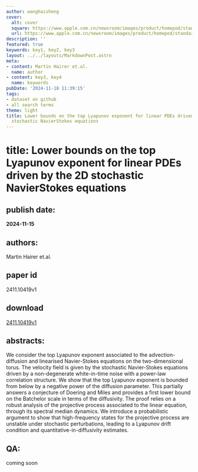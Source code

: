 ```yaml
---
author: wanghaisheng
cover:
  alt: cover
  square: https://www.apple.com.cn/newsroom/images/product/homepod/standard/Apple-HomePod-hero-230118_big.jpg.large_2x.jpg
  url: https://www.apple.com.cn/newsroom/images/product/homepod/standard/Apple-HomePod-hero-230118_big.jpg.large_2x.jpg
description: ''
featured: true
keywords: key1, key2, key3
layout: ../../layouts/MarkdownPost.astro
meta:
- content: Martin Hairer et.al.
  name: author
- content: key3, key4
  name: keywords
pubDate: '2024-11-18 11:39:15'
tags:
- dataset on github
- all search terms
theme: light
title: Lower bounds on the top Lyapunov exponent for linear PDEs driven by the 2D
  stochastic NavierStokes equations
---
```


# title: Lower bounds on the top Lyapunov exponent for linear PDEs driven by the 2D stochastic NavierStokes equations 
## publish date: 
**2024-11-15** 
## authors: 
  Martin Hairer et.al. 
## paper id
2411.10419v1
## download
[2411.10419v1](http://arxiv.org/abs/2411.10419v1)
## abstracts:
We consider the top Lyapunov exponent associated to the advection-diffusion and linearised Navier-Stokes equations on the two-dimensional torus. The velocity field is given by the stochastic Navier-Stokes equations driven by a non-degenerate white-in-time noise with a power-law correlation structure. We show that the top Lyapunov exponent is bounded from below by a negative power of the diffusion parameter. This partially answers a conjecture of Doering and Miles and provides a first lower bound on the Batchelor scale in terms of the diffusivity. The proof relies on a robust analysis of the projective process associated to the linear equation, through its spectral median dynamics. We introduce a probabilistic argument to show that high-frequency states for the projective process are unstable under stochastic perturbations, leading to a Lyapunov drift condition and quantitative-in-diffusivity estimates.
## QA:
coming soon
